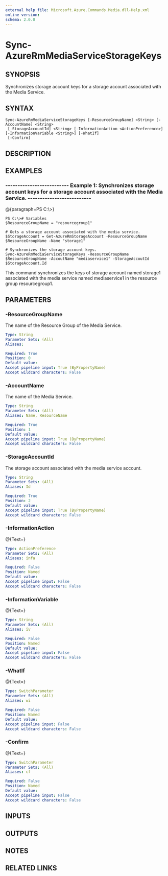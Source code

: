 ```yaml
---
external help file: Microsoft.Azure.Commands.Media.dll-Help.xml
online version: 
schema: 2.0.0
---
```


# Sync-AzureRmMediaServiceStorageKeys
## SYNOPSIS
Synchronizes storage account keys for a storage account associated with the Media Service.

## SYNTAX

```
Sync-AzureRmMediaServiceStorageKeys [-ResourceGroupName] <String> [-AccountName] <String>
 [-StorageAccountId] <String> [-InformationAction <ActionPreference>] [-InformationVariable <String>] [-WhatIf]
 [-Confirm]
```

## DESCRIPTION

## EXAMPLES

### --------------------------  Example 1: Synchronizes storage account keys for a storage account associated with the Media Service.  --------------------------
@{paragraph=PS C:\\\>}

```
PS C:\># Variables
$ResoureceGroupName = "resourcegroup1"

# Gets a storage account associated with the media service.
$StorageAccount = Get-AzureRmStorageAccount -ResourceGroupName $ResourceGroupName -Name "storage1"

# Synchronizes the storage account keys.
Sync-AzureRmMediaServiceStorageKeys -ResourceGroupName $ResourceGroupName -AccoutName "mediaservice1" -StorageAccoutId $StorageAccount.Id
```

This command synchronizes the keys of storage account named storage1 associated with the media service named mediaservice1 in the resource group resourcegroup1.

## PARAMETERS

### -ResourceGroupName
The name of the Resource Group of the Media Service.

```yaml
Type: String
Parameter Sets: (All)
Aliases: 

Required: True
Position: 0
Default value: 
Accept pipeline input: True (ByPropertyName)
Accept wildcard characters: False
```

### -AccountName
The name of the Media Service.

```yaml
Type: String
Parameter Sets: (All)
Aliases: Name, ResourceName

Required: True
Position: 1
Default value: 
Accept pipeline input: True (ByPropertyName)
Accept wildcard characters: False
```

### -StorageAccountId
The storage account associated with the media service account.

```yaml
Type: String
Parameter Sets: (All)
Aliases: Id

Required: True
Position: 2
Default value: 
Accept pipeline input: True (ByPropertyName)
Accept wildcard characters: False
```

### -InformationAction
@{Text=}

```yaml
Type: ActionPreference
Parameter Sets: (All)
Aliases: infa

Required: False
Position: Named
Default value: 
Accept pipeline input: False
Accept wildcard characters: False
```

### -InformationVariable
@{Text=}

```yaml
Type: String
Parameter Sets: (All)
Aliases: iv

Required: False
Position: Named
Default value: 
Accept pipeline input: False
Accept wildcard characters: False
```

### -WhatIf
@{Text=}

```yaml
Type: SwitchParameter
Parameter Sets: (All)
Aliases: wi

Required: False
Position: Named
Default value: 
Accept pipeline input: False
Accept wildcard characters: False
```

### -Confirm
@{Text=}

```yaml
Type: SwitchParameter
Parameter Sets: (All)
Aliases: cf

Required: False
Position: Named
Default value: 
Accept pipeline input: False
Accept wildcard characters: False
```

## INPUTS

## OUTPUTS

## NOTES

## RELATED LINKS

